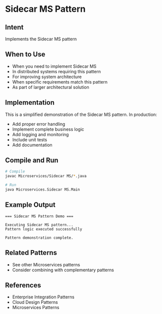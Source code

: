 # Sidecar MS Pattern

## Intent
Implements the Sidecar MS pattern

## When to Use
- When you need to implement Sidecar MS
- In distributed systems requiring this pattern
- For improving system architecture
- When specific requirements match this pattern
- As part of larger architectural solution

## Implementation
This is a simplified demonstration of the Sidecar MS pattern. In production:
- Add proper error handling
- Implement complete business logic
- Add logging and monitoring
- Include unit tests
- Add documentation

## Compile and Run
```bash
# Compile
javac Microservices/Sidecar MS/*.java

# Run
java Microservices.Sidecar MS.Main
```

## Example Output
```
=== Sidecar MS Pattern Demo ===

Executing Sidecar MS pattern...
Pattern logic executed successfully

Pattern demonstration complete.
```

## Related Patterns
- See other Microservices patterns
- Consider combining with complementary patterns

## References
- Enterprise Integration Patterns
- Cloud Design Patterns
- Microservices Patterns
